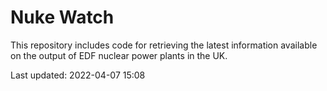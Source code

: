 # Nuke Watch

This repository includes code for retrieving the latest information available on the output of EDF nuclear power plants in the UK.

Last updated: 2022-04-07 15:08